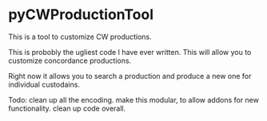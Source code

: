 pyCWProductionTool
==================

This is a tool to customize CW productions.

This is probobly the ugliest code I have ever written.  This will allow you to customize concordance productions.

Right now it allows you to search a production and produce a new one for individual custodains.  

Todo:
clean up all the encoding.
make this modular, to allow addons for new functionality. 
clean up code overall.
